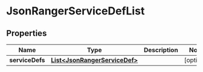 
# JsonRangerServiceDefList

## Properties
Name | Type | Description | Notes
------------ | ------------- | ------------- | -------------
**serviceDefs** | [**List&lt;JsonRangerServiceDef&gt;**](JsonRangerServiceDef.md) |  |  [optional]



